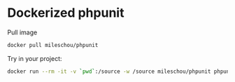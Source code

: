 # Dockerized phpunit

Pull image

```bash
docker pull mileschou/phpunit
```

Try in your project:

```bash
docker run --rm -it -v `pwd`:/source -w /source mileschou/phpunit phpunit
```
